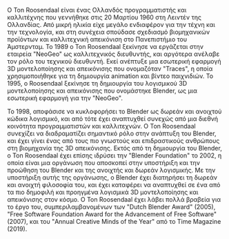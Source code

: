 Ο Ton Roosendaal είναι ένας Ολλανδός προγραμματιστής και καλλιτέχνης που γεννήθηκε στις 20 Μαρτίου 1960 στη Λειντέν της Ολλανδίας. Από μικρή ηλικία είχε μεγάλο
ενδιαφέρον για την τέχνη και την τεχνολογία, και στη συνέχεια σπούδασε σχεδιασμό βιομηχανικών προϊόντων και καλλιτεχνική απεικόνιση στο Πανεπιστήμιο του Άμστερνταμ.
Το 1989 ο Ton Roosendaal ξεκίνησε να εργάζεται στην εταιρεία "NeoGeo" ως καλλιτεχνικός διευθυντής, και αργότερα ανέλαβε τον ρόλο του τεχνικού διευθυντή. Εκεί 
ανέπτυξε μια εσωτερική εφαρμογή 3D μοντελοποίησης και απεικόνισης που ονομαζόταν "Traces", η οποία χρησιμοποιήθηκε για τη δημιουργία animation και βίντεο παιχνιδιών.
Το 1995, ο Roosendaal ξεκίνησε τη δημιουργία του λογισμικού 3D μοντελοποίησης και απεικόνισης που ονομάστηκε Blender, ως μια εσωτερική εφαρμογή για την "NeoGeo".

Το 1998, αποφάσισε να κυκλοφορήσει το Blender ως δωρεάν και ανοιχτού κώδικα λογισμικό, και από τότε έχει αναπτυχθεί συνεχώς από μια διεθνή κοινότητα προγραμματιστών 
και καλλιτεχνών. Ο Ton Roosendaal συνεχίζει να διαδραματίζει σημαντικό ρόλο στην ανάπτυξη του Blender, και έχει γίνει ένας από τους πιο γνωστούς και επιδραστικούς 
ανθρώπους στη βιομηχανία της 3D απεικόνισης. Εκτός από τη δημιουργία του Blender, ο Ton Roosendaal έχει επίσης ιδρύσει την "Blender Foundation" το 2002, η οποία 
είναι μια οργάνωση που αποσκοπεί στην υποστήριξη και την προώθηση του Blender και της ανοιχτής και δωρεάν λογισμικής. Με την υποστήριξη αυτής της οργάνωσης, 
ο Blender έχει διατηρήσει τη δωρεάν και ανοιχτή φιλοσοφία του, και έχει καταφέρει να αναπτυχθεί σε ένα από τα πιο δημοφιλή και προηγμένα λογισμικά 3D μοντελοποίησης
και απεικόνισης στον κόσμο. Ο Ton Roosendaal έχει λάβει πολλά βραβεία για το έργο του, συμπεριλαμβανομένων των "Dutch Blender Award" (2005), "Free Software 
Foundation Award for the Advancement of Free Software" (2007), και του "Annual Creative Minds of the Year" από το Time Magazine (2019).
